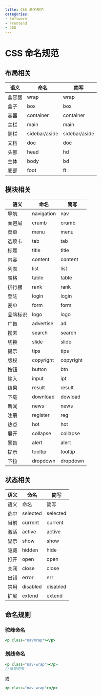 ```yaml
---
title: CSS 命名规范
categories:
- Software
- Frontend
- CSS
---
```

# CSS 命名规范

## 布局相关

| 语义   | 命名          | 简写          |
| ------ | ------------- | ------------- |
| 盒容器 | wrap          | wrap          |
| 盒子   | box           | box           |
| 容器   | container     | container     |
| 主栏   | main          | main          |
| 侧栏   | sidebar/aside | sidebar/aside |
| 文档   | doc           | doc           |
| 头部   | head          | hd            |
| 主体   | body          | bd            |
| 底部   | foot          | ft            |

## 模块相关

| 语义     | 命名       | 简写      |
| -------- | ---------- | --------- |
| 导航     | navigation | nav       |
| 面包屑   | crumb      | crumb     |
| 菜单     | menu       | menu      |
| 选项卡   | tab        | tab       |
| 标题     | title      | title     |
| 内容     | content    | content   |
| 列表     | list       | list      |
| 表格     | table      | table     |
| 排行榜   | rank       | rank      |
| 登陆     | login      | login     |
| 表单     | form       | form      |
| 品牌标识 | logo       | logo      |
| 广告     | advertise  | ad        |
| 搜索     | search     | search    |
| 切换     | slide      | slide     |
| 提示     | tips       | tips      |
| 版权     | copyright  | copyright |
| 按钮     | button     | btn       |
| 输入     | input      | ipt       |
| 结果     | result     | result    |
| 下载     | download   | dowload   |
| 新闻     | news       | news      |
| 注册     | register   | reg       |
| 热点     | hot        | hot       |
| 展开     | collapse   | collapse  |
| 警告     | alert      | alert     |
| 提示     | tooltip    | tooltip   |
| 下拉     | dropdown   | dropdown  |

## 状态相关

| 语义 | 命名     | 简写     |
| ---- | -------- | -------- |
| 语义 | 命名     | 简写     |
| 选中 | selected | selected |
| 当前 | current  | current  |
| 激活 | active   | active   |
| 显示 | show     | show     |
| 隐藏 | hidden   | hide     |
| 打开 | open     | open     |
| 关闭 | close    | close    |
| 出错 | error    | err      |
| 禁用 | disabled | disabled |
| 扩展 | extend   | extend   |

## 命名规则

### 驼峰命名

```jsx
<p class="navWrap"></p>
```

### 划线命名

```jsx
<p class="nav-wrap"></p>
//推荐使用
```

或

```jsx
<p class="nav_wrap"></p>
```


